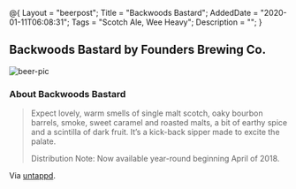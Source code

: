 @{
 Layout = "beerpost";
 Title = "Backwoods Bastard";
 AddedDate = "2020-01-11T06:08:31";
 Tags = "Scotch Ale, Wee Heavy";
 Description = "";
 }
 

## Backwoods Bastard by Founders Brewing Co.

![beer-pic]

### About Backwoods Bastard

> Expect lovely, warm smells of single malt scotch, oaky bourbon barrels, smoke, sweet caramel and roasted malts, a bit of earthy spice and a scintilla of dark fruit. It’s a kick-back sipper made to excite the palate.
>
> Distribution Note: Now available year-round beginning April of 2018.

Via [untappd][untappd-url].

[untappd-url]: <https://untappd.com//b/founders-brewing-co-backwoods-bastard/6830>
[beer-pic]: https://jasonpowley.com/assets/img/2020-01-11-backwoods-bastard.jpeg "Backwoods Bastard by Founders Brewing Co."
